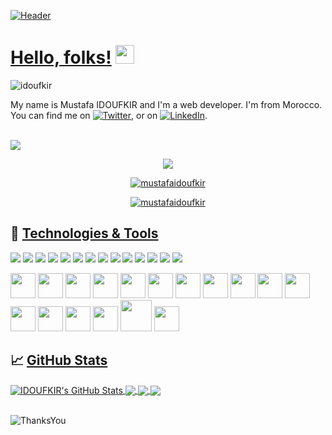 
[![Header](https://user-images.githubusercontent.com/57219106/95013481-707b5c00-0638-11eb-92b8-0649623b17e0.png "Header")](https://twitter.com/MustafaIdoufkir)


# [Hello, folks!](https://github.com/Idoufkir/Idoufkir/blob/main/README.md#hello-folks-) <img src="https://raw.githubusercontent.com/MartinHeinz/MartinHeinz/master/wave.gif" width="30px">
<p align="left"> <img src="https://komarev.com/ghpvc/?username=idoufkir&label=Profile%20views&color=0e75b6&style=flat" alt="idoufkir" /> </p>

My name is Mustafa IDOUFKIR and I'm a web developer. I'm from Morocco. You can find me on [![Twitter][1.2]][1],  or on [![LinkedIn][3.2]][3].<br><br>

![](https://img.shields.io/badge/learning_at-YouCode_Safi-blue)

<p align="center">
  <a href="https://youcode.ma">
  <img src="https://user-images.githubusercontent.com/57219106/95641006-acc71600-0a97-11eb-869b-002414f2f8b2.png"></a>
</p>

<p align="center"> <a href="https://twitter.com/mustafaidoufkir" target="_blank"><img src="https://img.shields.io/twitter/follow/youcode18?logo=twitter&style=for-the-badge" alt="mustafaidoufkir" /></a> </p>

<p align="center"> <a href="https://twitter.com/mustafaidoufkir" target="_blank"><img src="https://img.shields.io/twitter/follow/mustafaidoufkir?logo=twitter&style=for-the-badge" alt="mustafaidoufkir" /></a> </p>
  
## 🔧 [Technologies & Tools](https://github.com/Idoufkir/Idoufkir/blob/main/README.md#-technologies--tools)


![](https://img.shields.io/badge/Code-HTML5-informational?style=flat&logo=html&logoColor=white&color=2bbc8a)
![](https://img.shields.io/badge/Code-CSS3-informational?style=flat&logo=css&logoColor=white&color=2bbc8a)
![](https://img.shields.io/badge/Code-JavaScript-informational?style=flat&logo=javascript&logoColor=white&color=2bbc8a)
![](https://img.shields.io/badge/Code-Node.js-informational?style=flat&logo=node.js&logoColor=white&color=2bbc8a)
![](https://img.shields.io/badge/Code-jQuery-informational?style=flat&logo=jQuery&logoColor=white&color=2bbc8a)
![](https://img.shields.io/badge/Code-Vue.js-informational?style=flat&logo=vue.js&logoColor=white&color=2bbc8a)
![](https://img.shields.io/badge/Code-React.js-informational?style=flat&logo=react.js&logoColor=white&color=2bbc8a)
![](https://img.shields.io/badge/Code-PHP-informational?style=flat&logo=php&logoColor=white&color=2bbc8a)
![](https://img.shields.io/badge/Code-Laravel-informational?style=flat&logo=laravel&logoColor=white&color=2bbc8a)
![](https://img.shields.io/badge/Shell-Bash-informational?style=flat&logo=gnu-bash&logoColor=white&color=2bbc8a)
![](https://img.shields.io/badge/Tools-PostgreSQL-informational?style=flat&logo=postgresql&logoColor=white&color=2bbc8a)
![](https://img.shields.io/badge/Tools-Mysql-informational?style=flat&logo=mysql&logoColor=white&color=2bbc8a)
![](https://img.shields.io/badge/Tools-xampp-informational?style=flat&logo=xampp&logoColor=white&color=2bbc8a)
![](https://img.shields.io/badge/Tools-laragon-informational?style=flat&logo=laragon&logoColor=white&color=2bbc8a)


<img height="40" src="https://user-images.githubusercontent.com/57219106/96045970-a1466700-0e6a-11eb-988f-10ca0d2f78b8.png"> <img height="40" src="https://user-images.githubusercontent.com/57219106/96045949-9e4b7680-0e6a-11eb-95af-483f095fdd5d.png"> <img height="40" src="https://user-images.githubusercontent.com/57219106/96045961-a0153a00-0e6a-11eb-8c62-c0e9119f08e0.png"> <img height="40" src="https://user-images.githubusercontent.com/57219106/96045954-9ee40d00-0e6a-11eb-99e4-412ea40c8edd.png"> <img height="40" src="https://user-images.githubusercontent.com/57219106/96045971-a1defd80-0e6a-11eb-84a5-3394a111df01.png"> <img height="40" src="https://user-images.githubusercontent.com/57219106/96045963-a0add080-0e6a-11eb-9efe-362bc57cd2b6.png"> <img height="40" src="https://user-images.githubusercontent.com/57219106/96045960-a0153a00-0e6a-11eb-9749-a45400bdec0a.png"> <img height="40" src="https://user-images.githubusercontent.com/57219106/96045947-9e4b7680-0e6a-11eb-8ac4-0490b6490a70.png"> <img height="40" src="https://user-images.githubusercontent.com/57219106/96045958-9f7ca380-0e6a-11eb-8da5-8ca91e35c084.png"> <img height="40" src="https://user-images.githubusercontent.com/57219106/96045962-a0add080-0e6a-11eb-8220-3d189e84e04a.png"> <img height="40" src="https://user-images.githubusercontent.com/57219106/96045957-9ee40d00-0e6a-11eb-8419-68452b3a8663.png"> <img height="40" src="https://user-images.githubusercontent.com/57219106/96045959-9f7ca380-0e6a-11eb-9721-69b8abb59e21.png"> <img height="40" src="https://user-images.githubusercontent.com/57219106/96045967-a1466700-0e6a-11eb-9233-8ecc2d850a89.png"> <img height="40" src="https://user-images.githubusercontent.com/57219106/96045943-9d1a4980-0e6a-11eb-8fd7-330a8437aa83.png"> <img height="40" src="https://user-images.githubusercontent.com/57219106/96045951-9e4b7680-0e6a-11eb-9499-aa61ac5ffc32.png"> <img height="50" src="https://user-images.githubusercontent.com/57219106/96045953-9ee40d00-0e6a-11eb-96a4-3647f4f77b04.png"> <img height="40" src="https://user-images.githubusercontent.com/57219106/96045972-a1defd80-0e6a-11eb-9be8-6dd1085cc99c.png"> <!-- <img height="40" src=""> -->


## &#x1f4c8; [GitHub Stats](https://github.com/Idoufkir/Idoufkir/blob/main/README.md#-github-stats)

<a href="https://github.com/Idoufkir/Idoufkir">
  <img align="center" src="https://github-readme-stats.vercel.app/api?username=Idoufkir&show_icons=true&line_height=27&count_private=true&title_color=ffffff&text_color=c9cacc&icon_color=2bbc8a&bg_color=41454a" alt="IDOUFKIR's GitHub Stats" />
</a>

<a href="https://github.com/Idoufkir/Idoufkir">
  <img align="center" src="https://github-readme-stats.vercel.app/api/top-langs/?username=Idoufkir&hide=java,html&title_color=ffffff&text_color=c9cacc&icon_color=2bbc8a&bg_color=41454a" />
</a>

<a href="https://github.com/Idoufkir/app-SupGest--Brief-gestion-d-inventaire-">
  <img align="center" src="https://github-readme-stats.vercel.app/api/pin/?username=Idoufkir&repo=app-SupGest--Brief-gestion-d-inventaire-&title_color=ffffff&text_color=c9cacc&icon_color=2bbc8a&bg_color=26397d" />
</a>

<a href="https://github.com/Idoufkir/Projet-Fil-Rouge">
  <img align="center" src="https://github-readme-stats.vercel.app/api/pin/?username=Idoufkir&repo=Projet-Fil-Rouge&title_color=ffffff&text_color=c9cacc&icon_color=2bbc8a&bg_color=267d6a" />
</a><br><br>


![ThanksYou](https://img.shields.io/badge/🙏Thank_You_For_Spending_a_Moment_On_My_Profile,_Happy_Coding,_All_The_Very_Best-dodgerred.svg?style=for-the-badge)

<!-- links to social media icons -->

<!-- icons with padding -->

[1.1]: http://i.imgur.com/tXSoThF.png (twitter icon with padding)
[2.1]: http://i.imgur.com/0o48UoR.png (github icon with padding)

<!-- icons without padding -->

[1.2]: http://i.imgur.com/wWzX9uB.png (twitter icon without padding)
[2.2]: http://i.imgur.com/9I6NRUm.png (github icon without padding)
[3.2]: https://raw.githubusercontent.com/MartinHeinz/MartinHeinz/master/linkedin-3-16.png (LinkedIn icon without padding)


<!-- links to your social media accounts -->

[0]: https://twitter.com/MustafaIdoufkir
[1]: https://twitter.com/MustafaIdoufkir
[2]: https://github.com/Idoufkir
[3]: https://www.linkedin.com/in/idoufkir
[4]: https://youcode.ma


<!-- Resources -->
<!-- Icons: https://simpleicons.org/ -->
<!-- GitHub Stats: https://github.com/anuraghazra/github-readme-stats -->
<!-- Emojis: https://emojipedia.org/emoji/ -->
<!-- HTML Emojis: https://www.fileformat.info/index.htm -->
<!-- Shields: https://shields.io/ -->
<!-- Awesome GitHub Profile README: https://github.com/abhisheknaiidu/awesome-github-profile-readme -->
